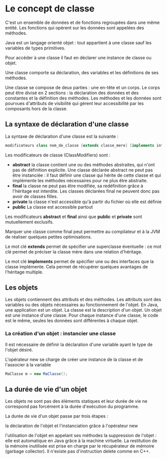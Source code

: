 # Le concept de classe

C'est un ensemble de données et de fonctions regroupées dans une même entité.
Les fonctions qui opèrent sur les données sont appelées des méthodes.

Java est un langage orienté objet : tout appartient à une classe sauf les variables de types primitives.

Pour accéder à une classe il faut en déclarer une instance de classe ou objet.

Une classe comporte sa déclaration, des variables et les définitions de ses méthodes.

Une classe se compose de deux parties :
une en-tête et un corps. Le corps peut être divisé en 2 sections : la déclaration des données et des constantes et la définition des méthodes. Les méthodes et les données sont pourvues d'attributs de visibilité qui gèrent leur accessibilité par les composants hors de la classe.

## La syntaxe de déclaration d'une classe

La syntaxe de déclaration d'une classe est la suivante :

``` java
modificateurs class nom_de_classe [extends classe_mere] [implements interfaces] { ... }
```

Les modificateurs de classe (ClassModifiers) sont :

* **abstract** la classe contient une ou des méthodes abstraites, qui n'ont pas de définition explicite. Une classe déclarée abstract ne peut pas être instanciée : il faut définir une classe qui hérite de cette classe et qui implémente les méthodes nécessaires pour ne plus être abstraite.
* **final** la classe ne peut pas être modifiée, sa redéfinition grâce à l'héritage est interdite. Les classes déclarées final ne peuvent donc pas avoir de classes filles.
* **private** la classe n'est accessible qu'à partir du fichier où elle est définie
* **public** La classe est accessible partout

Les modificateurs **abstract** et **final** ainsi que **public** et **private** sont mutuellement exclusifs.

Marquer une classe comme final peut permettre au compilateur et à la JVM de réaliser quelques petites optimisations.

Le mot clé **extends** permet de spécifier une superclasse éventuelle : ce mot clé permet de préciser la classe mère dans une relation d'héritage.

Le mot clé **implements** permet de spécifier une ou des interfaces que la classe implémente. Cela permet de récupérer quelques avantages de l'héritage multiple.

## Les objets

Les objets contiennent des attributs et des méthodes. Les attributs sont des variables ou des objets nécessaires au fonctionnement de l'objet. En Java, une application est un objet. La classe est la description d'un objet. Un objet est une instance d'une classe. Pour chaque instance d'une classe, le code est le même, seules les données sont différentes à chaque objet.

### La création d'un objet : instancier une classe

Il est nécessaire de définir la déclaration d'une variable ayant le type de l'objet désiré.

L'opérateur new se charge de créer une instance de la classe et de l'associer à la variable

``` java
MaClasse m = new MaClasse();
```

## La durée de vie d'un objet

Les objets ne sont pas des éléments statiques et leur durée de vie ne correspond pas forcément à la durée d'exécution du programme.

La durée de vie d'un objet passe par trois étapes :

la déclaration de l'objet et l'instanciation grâce à l'opérateur new

l'utilisation de l'objet en appelant ses méthodes
la suppression de l'objet : elle est automatique en Java grâce à la machine virtuelle. La restitution de la mémoire inutilisée est prise en charge par le récupérateur de mémoire (garbage collector). Il n'existe pas d'instruction delete comme en C++.
